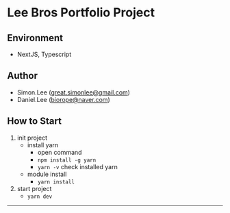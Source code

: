 # Lee Bros Portfolio Project

## Environment

- NextJS, Typescript

## Author

- Simon.Lee (great.simonlee@gmail.com)
- Daniel.Lee (biorope@naver.com)

## How to Start

1.  init project
    - install yarn
      - open command
      - `npm install -g yarn`
      - `yarn -v` check installed yarn
    - module install
      - `yarn install`
2.  start project
    - `yarn dev`

---
